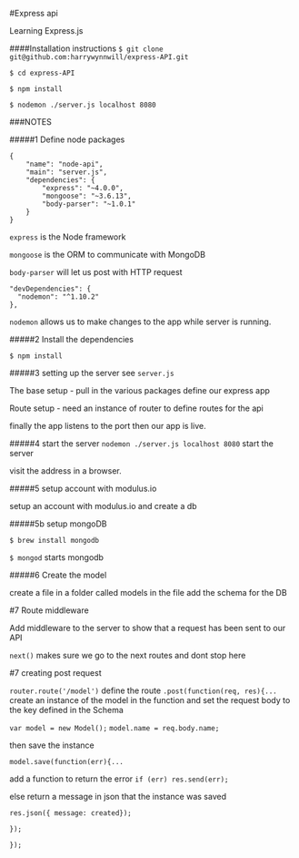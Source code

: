 


#Express api



Learning Express.js

####Installation instructions
`$ git clone git@github.com:harrywynnwill/express-API.git`

`$ cd express-API`

`$ npm install`

`$ nodemon ./server.js localhost 8080`

###NOTES

#####1 Define node packages

```
{
    "name": "node-api",
    "main": "server.js",
    "dependencies": {
        "express": "~4.0.0",
        "mongoose": "~3.6.13",
        "body-parser": "~1.0.1"
    }
}
```

`express` is the Node framework

`mongoose` is the ORM to communicate with MongoDB

`body-parser` will let us post with HTTP request

```
"devDependencies": {
  "nodemon": "^1.10.2"
},
```

`nodemon` allows us to make changes to the app while server is running.

#####2 Install the dependencies

`$ npm install`

#####3 setting up the server
see `server.js`

The base setup - pull in the various packages define our express app

Route setup - need an instance of router to define routes for the api

finally the app listens to the port then our app is live.

#####4 start the server
`nodemon ./server.js localhost 8080` start the server

visit the address in a browser.

#####5 setup account with modulus.io

setup an account with modulus.io and create a db

#####5b setup mongoDB

`$ brew install mongodb`

`$ mongod` starts mongodb


#####6 Create the model

create a file in a folder called models
in the file add the schema for the DB

#7 Route middleware

Add middleware to the server to show that a request has been sent to our API

`next()` makes sure we go to the next routes and dont stop here

#7 creating post request

`router.route('/model')` define the route
`.post(function(req, res){...` create an instance of the model in the function and set the request body to the key defined in the Schema

`var model = new Model();`
`model.name = req.body.name;`

then save the instance

`model.save(function(err){...`

add a function to return the error
`if (err) res.send(err);`

else return a message in json that the instance was saved

`res.json({ message: created});`

`});`

`});`
